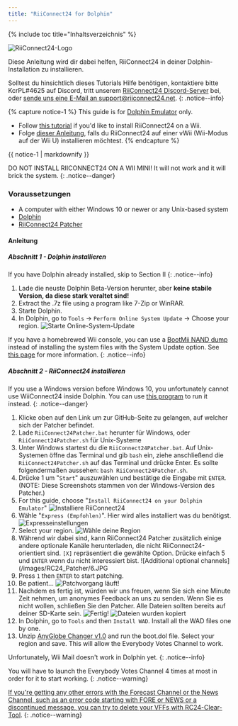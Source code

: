 ```yaml
---
title: "RiiConnect24 for Dolphin"
---
```


{% include toc title="Inhaltsverzeichnis" %}

![RiiConnect24-Logo](/images/WiiRC24Logo.jpg)

Diese Anleitung wird dir dabei helfen, RiiConnect24 in deiner Dolphin-Installation zu installieren.

Solltest du hinsichtlich dieses Tutorials Hilfe benötigen, kontaktiere bitte KcrPL#4625 auf Discord, tritt unserem [RiiConnect24 Discord-Server](https://discord.gg/rc24) bei, oder [sende uns eine E-Mail an support@riiconnect24.net](mailto:support@riiconnect24.net).
{: .notice--info}

{% capture notice-1 %}
This guide is for [Dolphin Emulator](https://dolphin-emu.org) only.

- Follow [this tutorial](riiconnect24-wii) if you'd like to install RiiConnect24 on a Wii.
- Folge [dieser Anleitung](riiconnect24-vwii), falls du RiiConnect24 auf einer vWii (Wii-Modus auf der Wii U) installieren möchtest.
{% endcapture %}

<div class="notice--warning">{{ notice-1 | markdownify }}</div>

DO NOT INSTALL RIICONNECT24 ON A WII MINI! It will not work and it will brick the system.
{: .notice--danger}

### Voraussetzungen

* A computer with either Windows 10 or newer or any Unix-based system
* [Dolphin](https://dolphin-emu.org/download/)
* [RiiConnect24 Patcher](https://github.com/RiiConnect24/RiiConnect24-Patcher/releases)

#### Anleitung

##### Abschnitt 1 - Dolphin installieren

If you have Dolphin already installed, skip to Section II
{: .notice--info}

1. Lade die neuste Dolphin Beta-Version herunter, aber **keine stabile Version, da diese stark veraltet sind!**
2. Extract the .7z file using a program like 7-Zip or WinRAR.
3. Starte Dolphin.
4. In Dolphin, go to `Tools` -> `Perform Online System Update` -> Choose your region. ![Starte Online-System-Update](/images/Dolphin_RC24/1.jpg)

If you have a homebrewed Wii console, you can use a [BootMii NAND dump](bootmii) instead of installing the system files with the System Update option. See [this page](https://wiki.dolphin-emu.org/index.php?title=NAND_Usage_Guide) for more information.
{: .notice--info}

##### Abschnitt 2 - RiiConnect24 installieren

If you use a Windows version before Windows 10, you unfortunately cannot use WiiConnect24 inside Dolphin. You can use [this program](https://github.com/RiiConnect24/.VFF-File-Downloader-for-Dolphin) to run it instead.
{: .notice--danger}

1. Klicke oben auf den Link um zur GitHub-Seite zu gelangen, auf welcher sich der Patcher befindet.
2. Lade `RiiConnect24Patcher.bat` herunter für Windows, oder `RiiConnect24Patcher.sh` für Unix-Systeme
3. Unter Windows startest du die `RiiConnect24Patcher.bat`. Auf Unix-Systemen öffne das Terminal und gib `bash` ein, ziehe anschließend die `RiiConnect24Patcher.sh` auf das Terminal und drücke Enter. Es sollte folgendermaßen aussehen: `bash RiiConnect24Patcher.sh`.
4. Drücke 1 um "`Start`" auszuwählen und bestätige die Eingabe mit `ENTER`. (NOTE: Diese Screenshots stammen von der Windows-Version des Patcher.)
5. For this guide, choose "`Install RiiConnect24 on your Dolphin Emulator`" ![Installiere RiiConnect24](/images/RC24_Patcher/3.JPG)
6. Wähle "`Express (Empfohlen)`". Hier wird alles installiert was du benötigst. ![Expresseinstellungen](/images/RC24_Patcher/4.JPG)
7. Select your region. ![Wähle deine Region](/images/RC24_Patcher/5.JPG)
8. Während wir dabei sind, kann RiiConnect24 Patcher zusätzlich einige andere optionale Kanäle herunterladen, die nicht RiiConnect24-orientiert sind. `[X]` repräsentiert die gewählte Option. Drücke einfach 5 und `ENTER` wenn du nicht interessiert bist. !\[Additional optional channels\](/images/RC24_Patcher/6.JPG
9. Press `1` then `ENTER` to start patching.
10. Be patient... ![Patchvorgang läuft!](/images/RC24_Patcher/9.JPG)
11. Nachdem es fertig ist, würden wir uns freuen, wenn Sie sich eine Minute Zeit nehmen, um anonymes Feedback an uns zu senden.  Wenn Sie es nicht wollen, schließen Sie den Patcher. Alle Dateien sollten bereits auf deiner SD-Karte sein. ![Fertig!](/images/RC24_Patcher/10.JPG) ![Dateien wurden kopiert](/images/RC24_Patcher/11.PNG)
12. In Dolphin, go to `Tools` and then `Install WAD`. Install all the WAD files one by one.
13. Unzip [AnyGlobe Changer v1.0](https://github.com/fishguy6564/AnyGlobe-Changer/releases/download/1.0/AnyGlobe.Changer.zip) and run the boot.dol file. Select your region and save. This will allow the Everybody Votes Channel to work.

Unfortunately, Wii Mail doesn't work in Dolphin yet.
{: .notice--info}

You will have to launch the Everybody Votes Channel 4 times at most in order for it to start working.
{: .notice--warning}

[If you're getting any other errors with the Forecast Channel or the News Channel, such as an error code starting with FORE or NEWS or a discontinued message, you can try to delete your VFFs with RC24-Clear-Tool](deleting-vffs).
{: .notice--warning}
